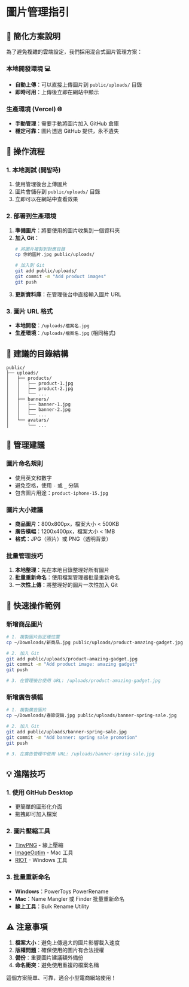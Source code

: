 # 圖片管理指引

## 🎯 簡化方案說明

為了避免複雜的雲端設定，我們採用混合式圖片管理方案：

### 本地開發環境 💻
- **自動上傳**：可以直接上傳圖片到 `public/uploads/` 目錄
- **即時可用**：上傳後立即在網站中顯示

### 生產環境 (Vercel) 🌐
- **手動管理**：需要手動將圖片加入 GitHub 倉庫
- **穩定可靠**：圖片透過 GitHub 提供，永不遺失

## 📝 操作流程

### 1. 本地測試 (開발時)
1. 使用管理後台上傳圖片
2. 圖片會儲存到 `public/uploads/` 目錄
3. 立即可以在網站中查看效果

### 2. 部署到生產環境
1. **準備圖片**：將要使用的圖片收集到一個資料夾
2. **加入 Git**：
   ```bash
   # 將圖片複製到對應目錄
   cp 你的圖片.jpg public/uploads/
   
   # 加入到 Git
   git add public/uploads/
   git commit -m "Add product images"
   git push
   ```
3. **更新資料庫**：在管理後台中直接輸入圖片 URL

### 3. 圖片 URL 格式
- **本地開發**：`/uploads/檔案名.jpg`
- **生產環境**：`/uploads/檔案名.jpg` (相同格式)

## 📁 建議的目錄結構

```
public/
├── uploads/
│   ├── products/
│   │   ├── product-1.jpg
│   │   ├── product-2.jpg
│   │   └── ...
│   ├── banners/
│   │   ├── banner-1.jpg
│   │   ├── banner-2.jpg
│   │   └── ...
│   └── avatars/
│       └── ...
```

## 🔧 管理建議

### 圖片命名規則
- 使用英文和數字
- 避免空格，使用 `-` 或 `_` 分隔
- 包含圖片用途：`product-iphone-15.jpg`

### 圖片大小建議
- **商品圖片**：800x800px，檔案大小 < 500KB
- **廣告橫幅**：1200x400px，檔案大小 < 1MB
- **格式**：JPG（照片）或 PNG（透明背景）

### 批量管理技巧
1. **本地整理**：先在本地目錄整理好所有圖片
2. **批量重新命名**：使用檔案管理器批量重新命名
3. **一次性上傳**：將整理好的圖片一次性加入 Git

## 🚀 快速操作範例

### 新增商品圖片
```bash
# 1. 複製圖片到正確位置
cp ~/Downloads/新商品.jpg public/uploads/product-amazing-gadget.jpg

# 2. 加入 Git
git add public/uploads/product-amazing-gadget.jpg
git commit -m "Add product image: amazing gadget"
git push

# 3. 在管理後台使用 URL: /uploads/product-amazing-gadget.jpg
```

### 新增廣告橫幅
```bash
# 1. 複製廣告圖片
cp ~/Downloads/春節促銷.jpg public/uploads/banner-spring-sale.jpg

# 2. 加入 Git
git add public/uploads/banner-spring-sale.jpg
git commit -m "Add banner: spring sale promotion"
git push

# 3. 在廣告管理中使用 URL: /uploads/banner-spring-sale.jpg
```

## 💡 進階技巧

### 1. 使用 GitHub Desktop
- 更簡單的圖形化介面
- 拖拽即可加入檔案

### 2. 圖片壓縮工具
- [TinyPNG](https://tinypng.com/) - 線上壓縮
- [ImageOptim](https://imageoptim.com/) - Mac 工具
- [RIOT](https://riot-optimizer.com/) - Windows 工具

### 3. 批量重新命名
- **Windows**：PowerToys PowerRename
- **Mac**：Name Mangler 或 Finder 批量重新命名
- **線上工具**：Bulk Rename Utility

## ⚠️ 注意事項

1. **檔案大小**：避免上傳過大的圖片影響載入速度
2. **版權問題**：確保使用的圖片有合法授權
3. **備份**：重要圖片建議額外備份
4. **命名衝突**：避免使用重複的檔案名稱

這個方案簡單、可靠，適合小型電商網站使用！